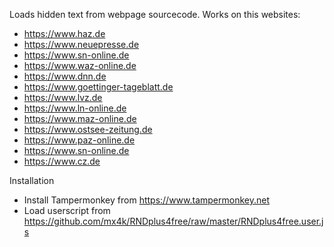 Loads hidden text from webpage sourcecode.
Works on this websites:

- https://www.haz.de
- https://www.neuepresse.de
- https://www.sn-online.de
- https://www.waz-online.de
- https://www.dnn.de
- https://www.goettinger-tageblatt.de
- https://www.lvz.de
- https://www.ln-online.de
- https://www.maz-online.de
- https://www.ostsee-zeitung.de
- https://www.paz-online.de
- https://www.sn-online.de
- https://www.cz.de


Installation

- Install Tampermonkey from https://www.tampermonkey.net
- Load userscript from https://github.com/mx4k/RNDplus4free/raw/master/RNDplus4free.user.js
